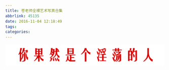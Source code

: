 ```yaml
---
title: 苍老师全裸艺术写真合集
abbrlink: 45135
date: 2016-11-04 12:18:49
tags:
categories:
---
```

![你果然是个淫荡的人](/uploads/kidding.png)